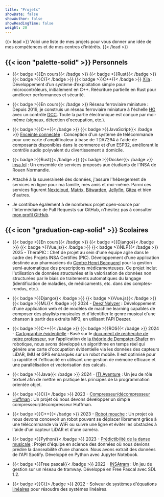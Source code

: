 ```yaml
---
title: "Projets"
showDate: false
showAuthor: false
showReadingTime: false
weight: 20
---
```


{{< lead >}}
Voici une liste de mes projets pour vous donner une idée de mes compétences et de mes centres d'intérêts.
{{< /lead >}}

## {{< icon "palette-solid" >}} Personnels

- {{< badge >}}En cours{{< /badge >}} {{< badge >}}Rust{{< /badge >}} {{< badge >}}C{{< /badge >}} {{< badge >}}C++{{< /badge >}} [Xila](https://xila.dev) : Développement d’un système d’exploitation simple pour microcontrôleurs, initialement en C++. Réécriture partielle en Rust pour améliorer performances et sécurité.

- {{< badge >}}En cours{{< /badge >}} Réseau ferroviaire miniature : Depuis 2019, je construis un réseau ferroviaire miniature à l'échelle [HO](https://fr.wikipedia.org/wiki/%C3%89chelles_de_train_miniature#%C3%89chelle_HO) avec un contrôle [DCC](https://fr.wikipedia.org/wiki/Digital_Command_Control). Toute la partie électronique est conçue par moi-même (signaux, détection d'occupation, etc.).

- {{< badge >}}C++{{< /badge >}} {{< badge >}}JavaScript{{< /badge >}} [Enceinte connectée](https://github.com/AlixANNERAUD/Connected_speaker) : Conception d'un système de télécommande pour une carte d'amplificateur à base de TDA7294 à l'aide de composants disponibles dans le commerce et d'un ESP32, améliorant le contrôle audio polyvalent du divertissement à domicile.

- {{< badge >}}Rust{{< /badge >}} {{< badge >}}Docker{{< /badge >}} [insa.lol](https://insa.lol/) : Un ensemble de services proposés aux étudiants de l'INSA de Rouen Normandie.
  
- Attaché à la souveraineté des données, j'assure l'hébergement de services en ligne pour ma famille, mes amis et moi-même. Parmi ces services figurent [Nextcloud](https://nextcloud.com/), [Matrix](https://matrix.org/), [Bitwarden](https://bitwarden.com/), [Jellyfin](https://jellyfin.org/), [Gitea](https://about.gitea.com/) et bien d'autres.

- Je contribue également à de nombreux projet open-source par l'intermédiaire de Pull Requests sur GitHub, n'hésitez pas à consulter [mon profil GitHub](https://github.com/AlixANNERAUD).

## {{< icon "graduation-cap-solid" >}} Scolaires

- {{< badge >}}En cours{{< /badge >}} {{< badge >}}Django{{< /badge >}} {{< badge >}}Vue.js{{< /badge >}} {{< badge >}}NLP{{< /badge >}} 2025 - ThéraPIC : Chef de projet au sein d'une équipe agile dans le cadre des Projets INSA Certifiés (PIC). Développement d'une application destinée aux pharmaciens du [Centre Henri Becquerel](https://www.becquerel.fr/) pour la gestion semi-automatique des prescriptions médicamenteuses. Ce projet inclut l'utilisation de données structurées et la valorisation de données non structurées par le biais de traitements automatiques du langage (identification de maladies, de médicaments, etc. dans des comptes-rendus, etc.).

- {{< badge >}}Django{{< /badge >}} {{< badge >}}Vue.js{{< /badge >}} {{< badge >}}ML{{< /badge >}} 2024 - [Deez'Nalyzer](https://github.com/AlixANNERAUD/Deez_Nalyzer) : Développement d'une application web et de modèles de machine learning capables de composer des playlists musicales et d'identifier le genre musical d'une chanson à partir des extraits MP3, en utilisant l'API Deezer.

- {{< badge >}}C++{{< /badge >}} {{< badge >}}ROS{{< /badge >}} 2024 - [Cartographie évidentielle](https://github.com/AlixANNERAUD/Evidential_occupancy_map) : Basé sur le [document de recherche de notre professeur](https://www.researchgate.net/publication/337171728_25D_Evidential_Grids_for_Dynamic_Object_Detection), sur l’application de [la théorie de Dempster-Shafer](https://en.wikipedia.org/wiki/Dempster%E2%80%93Shafer_theory) en robotique, nous avons développé un algorithme en temps réel qui génère une carte d'occupation évidentielle via les données des capteurs LiDAR, IMU et GPS embarqués sur un robot mobile. Il est optimisé pour la rapidité et l'efficacité en utilisant une gestion de mémoire efficace et une parallélisation et vectorisation des calculs.

- {{< badge >}}Java{{< /badge >}} 2024 - [ITI Aventure](https://github.com/AlixANNERAUD/ITI_aventure) : Un jeu de rôle textuel afin de mettre en pratique les principes de la programmation orientée objet.

- {{< badge >}}C{{< /badge >}} 2023 - [Compresseur/décompresseur Huffman](https://github.com/AlixANNERAUD/Huffman_compressor) : Un projet où nous devons développer un simple compresseur/décompresseur Huffman.

- {{< badge >}}C++{{< /badge >}} 2023 - [Robot mouche](https://github.com/AlixANNERAUD/Robot_Mouche) : Un projet où nous devons concevoir un robot pouvant se déplacer librement grâce à une télécommande via WiFi ou suivre une ligne et éviter les obstacles à l'aide d'un capteur LiDAR et d'une caméra.

- {{< badge >}}Python{{< /badge >}} 2023 - [Prédictibilité de la danse musicale](https://github.com/AlixANNERAUD/Music_danceability_prediction) : Projet d'équipe en science des données où nous devions prédire la danseabilité d'une chanson. Nous avons extrait des données de l'API Spotify. Développé en Python avec Jupyter Notebook.

- {{< badge >}}Free pascal{{< /badge >}} 2022 - [INSAtram](https://github.com/AlixANNERAUD/INSAtram) : Un jeu de gestion sur un réseau de tramway. Développé en Free Pascal avec SDL 1.2.

- {{< badge >}}C{{< /badge >}} 2022 - [Solveur de systèmes d'équations linéaires](https://github.com/AlixANNERAUD/System_of_linear_equations_solver) pour résoudre des systèmes linéaires.
